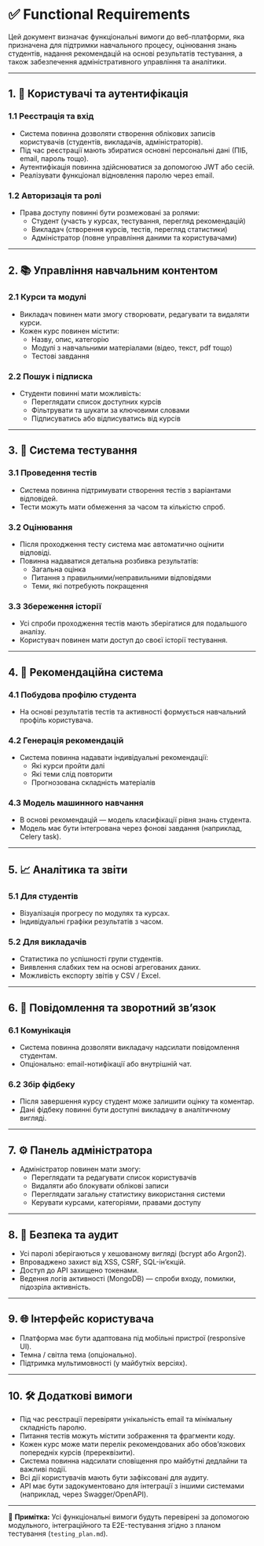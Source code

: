 # ✅ Functional Requirements

Цей документ визначає функціональні вимоги до веб-платформи, яка призначена для підтримки навчального процесу, оцінювання знань студентів, надання рекомендацій на основі результатів тестування, а також забезпечення адміністративного управління та аналітики.

---

## 1. 👥 Користувачі та аутентифікація

### 1.1 Реєстрація та вхід
- Система повинна дозволяти створення облікових записів користувачів (студентів, викладачів, адміністраторів).
- Під час реєстрації мають збиратися основні персональні дані (ПІБ, email, пароль тощо).
- Аутентифікація повинна здійснюватися за допомогою JWT або сесій.
- Реалізувати функціонал відновлення паролю через email.

### 1.2 Авторизація та ролі
- Права доступу повинні бути розмежовані за ролями:
  - Студент (участь у курсах, тестування, перегляд рекомендацій)
  - Викладач (створення курсів, тестів, перегляд статистики)
  - Адміністратор (повне управління даними та користувачами)

---

## 2. 📚 Управління навчальним контентом

### 2.1 Курси та модулі
- Викладач повинен мати змогу створювати, редагувати та видаляти курси.
- Кожен курс повинен містити:
  - Назву, опис, категорію
  - Модулі з навчальними матеріалами (відео, текст, pdf тощо)
  - Тестові завдання

### 2.2 Пошук і підписка
- Студенти повинні мати можливість:
  - Переглядати список доступних курсів
  - Фільтрувати та шукати за ключовими словами
  - Підписуватись або відписуватись від курсів

---

## 3. 🧪 Система тестування

### 3.1 Проведення тестів
- Система повинна підтримувати створення тестів з варіантами відповідей.
- Тести можуть мати обмеження за часом та кількістю спроб.

### 3.2 Оцінювання
- Після проходження тесту система має автоматично оцінити відповіді.
- Повинна надаватися детальна розбивка результатів:
  - Загальна оцінка
  - Питання з правильними/неправильними відповідями
  - Теми, які потребують покращення

### 3.3 Збереження історії
- Усі спроби проходження тестів мають зберігатися для подальшого аналізу.
- Користувач повинен мати доступ до своєї історії тестування.

---

## 4. 🤖 Рекомендаційна система

### 4.1 Побудова профілю студента
- На основі результатів тестів та активності формується навчальний профіль користувача.

### 4.2 Генерація рекомендацій
- Система повинна надавати індивідуальні рекомендації:
  - Які курси пройти далі
  - Які теми слід повторити
  - Прогнозована складність матеріалів

### 4.3 Модель машинного навчання
- В основі рекомендацій — модель класифікації рівня знань студента.
- Модель має бути інтегрована через фонові завдання (наприклад, Celery task).

---

## 5. 📈 Аналітика та звіти

### 5.1 Для студентів
- Візуалізація прогресу по модулях та курсах.
- Індивідуальні графіки результатів з часом.

### 5.2 Для викладачів
- Статистика по успішності групи студентів.
- Виявлення слабких тем на основі агрегованих даних.
- Можливість експорту звітів у CSV / Excel.

---

## 6. 🔔 Повідомлення та зворотний зв’язок

### 6.1 Комунікація
- Система повинна дозволяти викладачу надсилати повідомлення студентам.
- Опціонально: email-нотифікації або внутрішній чат.

### 6.2 Збір фідбеку
- Після завершення курсу студент може залишити оцінку та коментар.
- Дані фідбеку повинні бути доступні викладачу в аналітичному вигляді.

---

## 7. ⚙️ Панель адміністратора

- Адміністратор повинен мати змогу:
  - Переглядати та редагувати список користувачів
  - Видаляти або блокувати облікові записи
  - Переглядати загальну статистику використання системи
  - Керувати курсами, категоріями, правами доступу

---

## 8. 🔐 Безпека та аудит

- Усі паролі зберігаються у хешованому вигляді (bcrypt або Argon2).
- Впроваджено захист від XSS, CSRF, SQL-ін’єкцій.
- Доступ до API захищено токенами.
- Ведення логів активності (MongoDB) — спроби входу, помилки, підозріла активність.

---

## 9. 🌐 Інтерфейс користувача

- Платформа має бути адаптована під мобільні пристрої (responsive UI).
- Темна / світла тема (опціонально).
- Підтримка мультимовності (у майбутніх версіях).

---

## 10. 🛠 Додаткові вимоги

- Під час реєстрації перевіряти унікальність email та мінімальну складність паролю.
- Питання тестів можуть містити зображення та фрагменти коду.
- Кожен курс може мати перелік рекомендованих або обовʼязкових попередніх курсів (пререквізити).
- Система повинна надсилати сповіщення про майбутні дедлайни та важливі події.
- Всі дії користувачів мають бути зафіксовані для аудиту.
- API має бути задокументовано для інтеграції з іншими системами (наприклад, через Swagger/OpenAPI).

---

📌 **Примітка:** Усі функціональні вимоги будуть перевірені за допомогою модульного, інтеграційного та E2E-тестування згідно з планом тестування (`testing_plan.md`).
